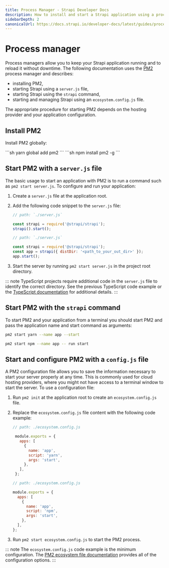 ```yaml
---
title: Process Manager - Strapi Developer Docs
description: How to install and start a Strapi application using a process manager.
sidebarDepth: 2
canonicalUrl: https://docs.strapi.io/developer-docs/latest/guides/process-manager.html
---
```


# Process manager

Process managers allow you to keep your Strapi application running and to reload it without downtime. The following documentation uses the [PM2](https://pm2.keymetrics.io/) process manager and describes:

- installing PM2,
- starting Strapi using a `server.js` file,
- starting Strapi using the `strapi` command,
- starting and managing Strapi using an `ecosystem.config.js` file.

The appropriate procedure for starting PM2 depends on the hosting provider and your application configuration.

## Install PM2

Install PM2 globally:

<code-group>

<code-block title="YARN">
```sh
yarn global add pm2
```
</code-block>

<code-block title="NPM">
```sh
npm install pm2 -g
```
</code-block>

</code-group>

## Start PM2 with a `server.js` file

The basic usage to start an application with PM2 is to run a command such as `pm2 start server.js`. To configure and run your application:

1. Create a `server.js` file at the application root.
2. Add the following code snippet to the `server.js` file:

    <code-group>
    <code-block title="JAVASCRIPT">

    ```js
    // path: `./server.js`

    const strapi = require('@strapi/strapi');
    strapi().start();
    ```

    </code-block>
    <code-block title="TYPESCRIPT">

    ```js
    // path: `./server.js`

    const strapi = require('@strapi/strapi');
    const app = strapi({ distDir: '<path_to_your_out_dir>' });
    app.start();
    ```

    </code-block>
    </code-group>

3. Start the server by running `pm2 start server.js` in the project root directory.

::: note
TypeScript projects require additional code in the `server.js` file to identify the correct directory. See the previous TypeScript code example or the [TypeScript documentation](/developer-docs/latest/development/typescript.md#start-strapi-programmatically) for additional details.
:::

## Start PM2 with the `strapi` command

To start PM2 and your application from a terminal you should start PM2 and pass the application name and start command as arguments:

<code-group>
<code-block title=YARN>

```sh
pm2 start yarn --name app --start

```

</code-block>

<code-block title=NPM>

```sh
pm2 start npm --name app -- run start

```

</code-block>
</code-group>

## Start and configure PM2 with a `config.js` file

A PM2 configuration file allows you to save the information necessary to start your server properly at any time. This is commonly used for cloud hosting providers, where you might not have access to a terminal window to start the server. To use a configuration file:

1. Run `pm2 init` at the application root to create an `ecosystem.config.js` file.
2. Replace the `ecosystem.config.js` file content with the following code example:

    <code-group>

   <code-block title="YARN">

   ```js
   // path: ./ecosystem.config.js

    module.exports = {
      apps: [
        {
          name: 'app',
          script: 'yarn',
          args: 'start',
        },
      ],
    };
    ```

   </code-block>

    <code-block title="NPM">

    ```js
    // path: ./ecosystem.config.js

    module.exports = {
      apps: [
        {
          name: 'app',
          script: 'npm',
          args: 'start',
        },
      ],
    };
    ```

    </code-block>
    </code-group>

3. Run `pm2 start ecosystem.config.js` to start the PM2 process.

::: note
The `ecosystem.config.js` code example is the minimum configuration. The [PM2 ecosystem file documentation](https://pm2.keymetrics.io/docs/usage/application-declaration/) provides all of the configuration options.
:::
